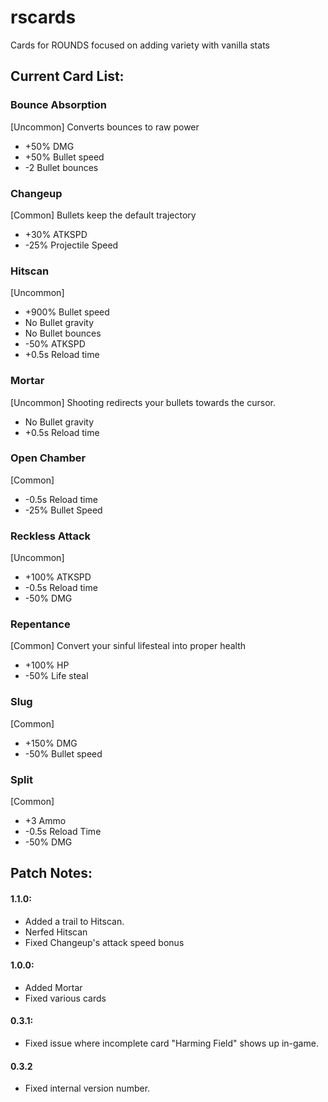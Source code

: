 # rscards
Cards for ROUNDS focused on adding variety with vanilla stats

## Current Card List:

### Bounce Absorption
[Uncommon]
Converts bounces to raw power
- +50% DMG
- +50% Bullet speed
- -2 Bullet bounces

### Changeup
[Common]
Bullets keep the default trajectory
- +30% ATKSPD
- -25% Projectile Speed

### Hitscan
[Uncommon]
- +900% Bullet speed
- No Bullet gravity
- No Bullet bounces
- -50% ATKSPD
- +0.5s Reload time

### Mortar
[Uncommon]
Shooting redirects your bullets towards the cursor.
- No Bullet gravity
- +0.5s Reload time

### Open Chamber
[Common]
- -0.5s Reload time
- -25% Bullet Speed

### Reckless Attack
[Uncommon]
- +100% ATKSPD
- -0.5s Reload time
- -50% DMG

### Repentance
[Common]
Convert your sinful lifesteal into proper health
- +100% HP
- -50% Life steal

### Slug
[Common]
- +150% DMG
- -50% Bullet speed

### Split
[Common]
- +3 Ammo
- -0.5s Reload Time
- -50% DMG

## Patch Notes:

#### 1.1.0:
- Added a trail to Hitscan.
- Nerfed Hitscan
- Fixed Changeup's attack speed bonus

#### 1.0.0:
- Added Mortar
- Fixed various cards

#### 0.3.1:
- Fixed issue where incomplete card "Harming Field" shows up in-game.

#### 0.3.2
- Fixed internal version number.